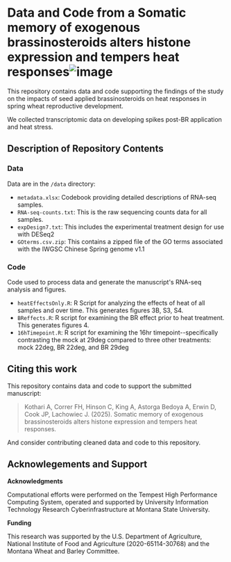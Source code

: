 # Data and Code from a Somatic memory of exogenous brassinosteroids alters histone expression and tempers heat responses![image](https://github.com/user-attachments/assets/33997c73-8ecf-41c4-9d0e-f9502c0446f0)

This repository contains data and code supporting the findings of the study 
on the impacts of seed applied brassinosteroids on heat responses in spring wheat reproductive development.

We collected transcriptomic data on developing spikes post-BR application and heat stress.

## Description of Repository Contents

### Data

Data are in the `/data` directory:

* `metadata.xlsx`: Codebook providing detailed descriptions of RNA-seq samples. 
* `RNA-seq-counts.txt`: This is the raw sequencing counts data for all samples.
* `expDesign7.txt`: This includes the experimental treatment design for use with DESeq2
* `GOterms.csv.zip`: This contains a zipped file of the GO terms associated with the IWGSC Chinese Spring genome v1.1

### Code

Code used to process data and generate the manuscript's RNA-seq analysis and figures.

* `heatEffectsOnly.R`: R Script for analyzing the effects of heat of all samples and over time. This generates figures 3B, S3, S4.
* `BReffects.R`: R script for examining the BR effect prior to heat treatment. This generates figures 4.
* `16hTimepoint.R`: R script for examining the 16hr timepoint--specifically contrasting the mock at 29deg compared to three other treatments: mock 22deg, BR 22deg, and BR 29deg


## Citing this work

This repository contains data and code to support the submitted manuscript:

> Kothari A, Correr FH, Hinson C, King A, Astorga Bedoya A, Erwin D, Cook JP, Lachowiec J. (2025). Somatic memory of exogenous brassinosteroids alters histone expression and tempers heat responses.

And consider contributing cleaned data and code to this repository.

## Acknowlegements and Support

**Acknowledgments**

Computational efforts were performed on the Tempest High Performance Computing System, operated and supported by University Information Technology Research Cyberinfrastructure at Montana State University. 

**Funding**

This research was supported by the
U.S. Department of Agriculture, National Institute of Food and
Agriculture (2020-65114-30768) and the Montana Wheat and Barley Committee. 
